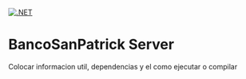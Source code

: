 [![.NET](https://github.com/AdaLove-Team-equipo541/BancoSanPatrick-BE/actions/workflows/dotnet.yml/badge.svg?branch=Develop)](https://github.com/AdaLove-Team-equipo541/BancoSanPatrick-BE/actions/workflows/dotnet.yml)

# BancoSanPatrick Server
Colocar informacion util, dependencias y el como ejecutar o compilar
